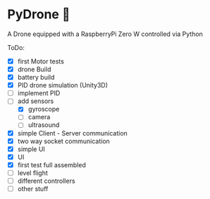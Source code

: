 
# PyDrone :helicopter:

A Drone equipped with a RaspberryPi Zero W controlled via Python

ToDo:
- [x] first Motor tests
- [x] drone Build
- [x] battery build
- [x] PID drone simulation (Unity3D)
- [ ] implement PID
- [ ] add sensors
    - [x] gyroscope
    - [ ] camera
    - [ ] ultrasound
- [x] simple Client - Server communication
- [x] two way socket communication
- [x] simple UI
- [x] UI
- [x] first test full assembled
- [ ] level flight
- [ ] different controllers
- [ ] other stuff
